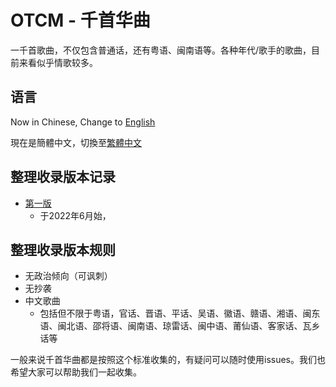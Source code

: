 # OTCM - 千首华曲
一千首歌曲，不仅包含普通话，还有粤语、闽南语等。各种年代/歌手的歌曲，目前来看似乎情歌较多。

## 语言
Now in Chinese, Change to [English](README.md) 

現在是簡體中文，切換至[繁體中文](README-tc.md)

## 整理收录版本记录
- [第一版](CP1000/README-sc.md)
   - 于2022年6月始，

## 整理收录版本规则
- 无政治倾向（可讽刺）
- 无抄袭
- 中文歌曲
   - 包括但不限于粤语，官话、晋语、平话、吴语、徽语、赣语、湘语、闽东语、闽北语、邵将语、闽南语、琼雷话、闽中语、莆仙语、客家话、瓦乡话等


一般来说千首华曲都是按照这个标准收集的，有疑问可以随时使用issues。我们也希望大家可以帮助我们一起收集。
